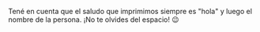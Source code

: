 Tené en cuenta que el saludo que imprimimos siempre es "hola" y luego el nombre de la persona. ¡No te olvides del espacio! :wink: